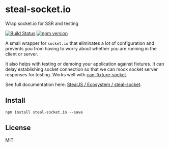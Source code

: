 # steal-socket.io

Wrap socket.io for SSR and testing

[![Build Status](https://travis-ci.org/stealjs/steal-socket.io.svg?branch=master)](https://travis-ci.org/stealjs/steal-socket.io)
[![npm version](https://badge.fury.io/js/steal-socket.io.svg)](http://badge.fury.io/js/steal-socket.io)

A small wrapper for `socket.io` that eliminates a lot of configuration and prevents you from having to worry about whether you are running in the client or server.

It also helps with testing or demoing your application against fixtures. It can delay establishing socket connection so that we can mock socket server responses for testing. Works well with [can-fixture-socket](http://v3.canjs.com/doc/can-fixture-socket.html).

See full documentation here: [StealJS / Ecosystem / steal-socket](https://stealjs.github.io/stealjs/docs/steal-socket.html).

## Install

```shell
npm install steal-socket.io --save
```

## License

MIT
